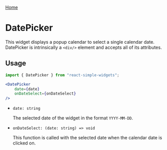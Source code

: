 [Home](../../../README.md)

# DatePicker

This widget displays a popup calendar to select a single calendar date. DatePicker is intrinsically a `<div/>` element and accepts all of its attributes.

## Usage

```jsx
import { DatePicker } from "react-simple-widgets"; 

<DatePicker
    date={date}
    onDateSelect={onDateSelect}
/>
```

-   `date: string`

    The selected date of the widget in the format `YYYY-MM-DD`.
    
-   `onDateSelect: (date: string) => void`

    This function is called with the selected date when the calendar date is clicked on.
